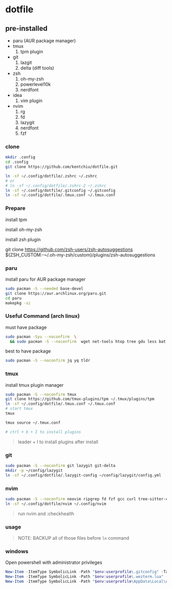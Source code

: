# dotfile

## pre-installed

- paru (AUR package manager)
- tmux
  1. tpm plugin
- git
  1. lazgit
  2. delta (diff tools)
- zsh
  1. oh-my-zsh
  2. powerlevel10k
  3. nerdfont
- idea
  1. vim plugin
- nvim
  1. rg
  2. fd
  3. lazygit
  4. nerdfont
  5. fzf

### clone

```bash
mkdir .config
cd .config
git clone https://github.com/kentchiu/dotfile.git

ln -sf ~/.config/dotfile/.zshrc ~/.zshrc
# or
# ln -sf ~/.config/dotfile/.zshrc-2 ~/.zshrc
ln -sf ~/.config/dotfile/.gitconfig ~/.gitconfig
ln -sf ~/.config/dotfile/.tmux.conf ~/.tmux.conf

```

### Prepare

install tpm

install oh-my-zsh

install zsh plugin

git clone https://github.com/zsh-users/zsh-autosuggestions ${ZSH_CUSTOM:-~/.oh-my-zsh/custom}/plugins/zsh-autosuggestions

### paru

install paru for AUR package manager

```bash
sudo pacman -S --needed base-devel
git clone https://aur.archlinux.org/paru.git
cd paru
makepkg -si
```

### Useful Command (arch linux)

must have package

```bash
sudo pacman -Syu --noconfirm  \
  && sudo pacman -S --noconfirm  wget net-tools htop tree gdu less bat exa htop vim zoxide
```

best to have package

```bash
sudo pacman -S --noconfirm jq yq tldr

```

### tmux

install tmux plugin manager

```bash
sudo pacman -S --noconfirm tmux
git clone https://github.com/tmux-plugins/tpm ~/.tmux/plugins/tpm
ln -sf ~/.config/dotfile/.tmux.conf ~/.tmux.conf
# start tmux
tmux

tmux source ~/.tmux.conf

# ctrl + b + I to install plugins
```

> leader + I to install plugins after install

### git

```bash
sudo pacman -S --noconfirm git lazygit git-delta
mkdir -p ~/config/lazygit
ln -sf ~/.config/dotfile/.lazygit-config ~/config/lazygit/config.yml
```

### nvim

```bash
sudo pacman -S --noconfirm neovim ripgrep fd fzf gcc curl tree-sitter-cli
ln -sf ~/.config/dotfile/nvim ~/.config/nvim
```

> run nvim and :checkhealth

### usage

> NOTE: BACKUP all of those files before `ln` command

### windows

Open powershell with administrator privileges

```powershell
New-Item -ItemType SymbolicLink -Path "$env:userprofile\.gitconfig" -Target "$env:userprofile\dev\dotfile\.gitconfig" -Force
New-Item -ItemType SymbolicLink -Path "$env:userprofile\.wezterm.lua" -Target "$env:userprofile\dev\dotfile\.wezterm.lua" -Force
New-Item -ItemType SymbolicLink -Path "$env:userprofile\AppData\Local\nvim" -Target "$env:userprofile\dev\dotfile\nvim" -Force
```
